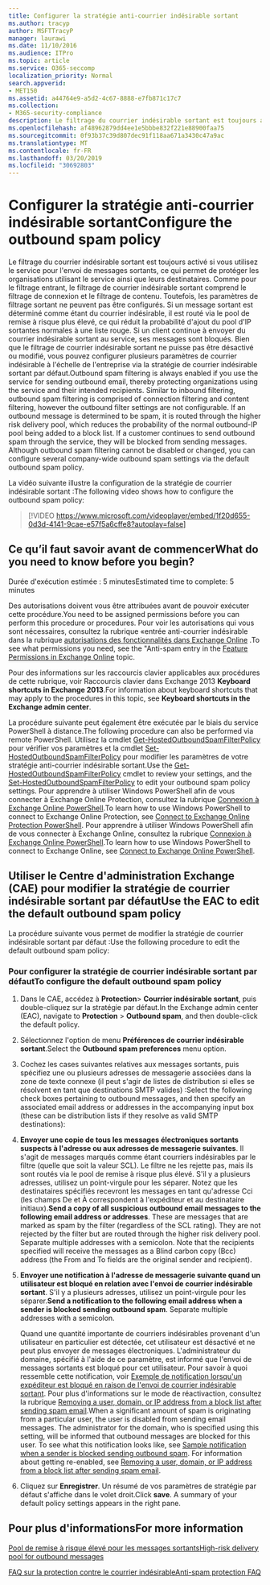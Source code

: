 ```yaml
---
title: Configurer la stratégie anti-courrier indésirable sortant
ms.author: tracyp
author: MSFTTracyP
manager: laurawi
ms.date: 11/10/2016
ms.audience: ITPro
ms.topic: article
ms.service: O365-seccomp
localization_priority: Normal
search.appverid:
- MET150
ms.assetid: a44764e9-a5d2-4c67-8888-e7fb871c17c7
ms.collection:
- M365-security-compliance
description: Le filtrage du courrier indésirable sortant est toujours activé si vous utilisez le service pour l'envoi de messages sortants, ce qui permet de protéger les organisations utilisant le service ainsi que leurs destinataires.
ms.openlocfilehash: af48962879dd4ee1e5bbbe832f221e88900faa75
ms.sourcegitcommit: 0f93b37c39d807dec91f118aa671a3430c47a9ac
ms.translationtype: MT
ms.contentlocale: fr-FR
ms.lasthandoff: 03/20/2019
ms.locfileid: "30692803"
---
```

# <a name="configure-the-outbound-spam-policy"></a><span data-ttu-id="6f06e-103">Configurer la stratégie anti-courrier indésirable sortant</span><span class="sxs-lookup"><span data-stu-id="6f06e-103">Configure the outbound spam policy</span></span>

<span data-ttu-id="6f06e-p101">Le filtrage du courrier indésirable sortant est toujours activé si vous utilisez le service pour l'envoi de messages sortants, ce qui permet de protéger les organisations utilisant le service ainsi que leurs destinataires. Comme pour le filtrage entrant, le filtrage de courrier indésirable sortant comprend le filtrage de connexion et le filtrage de contenu. Toutefois, les paramètres de filtrage sortant ne peuvent pas être configurés. Si un message sortant est déterminé comme étant du courrier indésirable, il est routé via le pool de remise à risque plus élevé, ce qui réduit la probabilité d'ajout du pool d'IP sortantes normales à une liste rouge. Si un client continue à envoyer du courrier indésirable sortant au service, ses messages sont bloqués. Bien que le filtrage de courrier indésirable sortant ne puisse pas être désactivé ou modifié, vous pouvez configurer plusieurs paramètres de courrier indésirable à l'échelle de l'entreprise via la stratégie de courrier indésirable sortant par défaut.</span><span class="sxs-lookup"><span data-stu-id="6f06e-p101">Outbound spam filtering is always enabled if you use the service for sending outbound email, thereby protecting organizations using the service and their intended recipients. Similar to inbound filtering, outbound spam filtering is comprised of connection filtering and content filtering, however the outbound filter settings are not configurable. If an outbound message is determined to be spam, it is routed through the higher risk delivery pool, which reduces the probability of the normal outbound-IP pool being added to a block list. If a customer continues to send outbound spam through the service, they will be blocked from sending messages. Although outbound spam filtering cannot be disabled or changed, you can configure several company-wide outbound spam settings via the default outbound spam policy.</span></span> 
  
<span data-ttu-id="6f06e-109">La vidéo suivante illustre la configuration de la stratégie de courrier indésirable sortant :</span><span class="sxs-lookup"><span data-stu-id="6f06e-109">The following video shows how to configure the outbound spam policy:</span></span>
  
> [!VIDEO https://www.microsoft.com/videoplayer/embed/1f20d655-0d3d-4141-9cae-e57f5a6cffe8?autoplay=false]
  
## <a name="what-do-you-need-to-know-before-you-begin"></a><span data-ttu-id="6f06e-110">Ce qu’il faut savoir avant de commencer</span><span class="sxs-lookup"><span data-stu-id="6f06e-110">What do you need to know before you begin?</span></span>
<span data-ttu-id="6f06e-111"><a name="sectionSection0"> </a></span><span class="sxs-lookup"><span data-stu-id="6f06e-111"></span></span>

<span data-ttu-id="6f06e-112">Durée d'exécution estimée : 5 minutes</span><span class="sxs-lookup"><span data-stu-id="6f06e-112">Estimated time to complete: 5 minutes</span></span>
  
<span data-ttu-id="6f06e-113">Des autorisations doivent vous être attribuées avant de pouvoir exécuter cette procédure.</span><span class="sxs-lookup"><span data-stu-id="6f06e-113">You need to be assigned permissions before you can perform this procedure or procedures.</span></span> <span data-ttu-id="6f06e-114">Pour voir les autorisations qui vous sont nécessaires, consultez la rubrique «entrée anti-courrier indésirable dans la rubrique [autorisations des fonctionnalités dans Exchange Online](http://technet.microsoft.com/library/15073ce1-0917-403b-8839-02a2ebc96e16.aspx) .</span><span class="sxs-lookup"><span data-stu-id="6f06e-114">To see what permissions you need, see the "Anti-spam entry in the [Feature Permissions in Exchange Online](http://technet.microsoft.com/library/15073ce1-0917-403b-8839-02a2ebc96e16.aspx) topic.</span></span> 
  
<span data-ttu-id="6f06e-115">Pour des informations sur les raccourcis clavier applicables aux procédures de cette rubrique, voir Raccourcis clavier dans Exchange 2013 **Keyboard shortcuts in Exchange 2013**.</span><span class="sxs-lookup"><span data-stu-id="6f06e-115">For information about keyboard shortcuts that may apply to the procedures in this topic, see **Keyboard shortcuts in the Exchange admin center**.</span></span>
  
<span data-ttu-id="6f06e-116">La procédure suivante peut également être exécutée par le biais du service PowerShell à distance.</span><span class="sxs-lookup"><span data-stu-id="6f06e-116">The following procedure can also be performed via remote PowerShell.</span></span> <span data-ttu-id="6f06e-117">Utilisez la cmdlet [Get-HostedOutboundSpamFilterPolicy](http://technet.microsoft.com/library/8f15c83c-c10a-4d9d-b135-35321430bdc2.aspx) pour vérifier vos paramètres et la cmdlet [Set-HostedOutboundSpamFilterPolicy](http://technet.microsoft.com/library/665d1b04-d4b5-4a0e-811a-4e37096ccbfd.aspx) pour modifier les paramètres de votre stratégie anti-courrier indésirable sortant.</span><span class="sxs-lookup"><span data-stu-id="6f06e-117">Use the [Get-HostedOutboundSpamFilterPolicy](http://technet.microsoft.com/library/8f15c83c-c10a-4d9d-b135-35321430bdc2.aspx) cmdlet to review your settings, and the [Set-HostedOutboundSpamFilterPolicy](http://technet.microsoft.com/library/665d1b04-d4b5-4a0e-811a-4e37096ccbfd.aspx) to edit your outbound spam policy settings.</span></span> <span data-ttu-id="6f06e-118">Pour apprendre à utiliser Windows PowerShell afin de vous connecter à Exchange Online Protection, consultez la rubrique [Connexion à Exchange Online PowerShell](https://go.microsoft.com/fwlink/p/?linkid=627290).</span><span class="sxs-lookup"><span data-stu-id="6f06e-118">To learn how to use Windows PowerShell to connect to Exchange Online Protection, see [Connect to Exchange Online Protection PowerShell](https://go.microsoft.com/fwlink/p/?linkid=627290).</span></span> <span data-ttu-id="6f06e-119">Pour apprendre à utiliser Windows PowerShell afin de vous connecter à Exchange Online, consultez la rubrique [Connexion à Exchange Online PowerShell](https://go.microsoft.com/fwlink/p/?linkid=396554).</span><span class="sxs-lookup"><span data-stu-id="6f06e-119">To learn how to use Windows PowerShell to connect to Exchange Online, see [Connect to Exchange Online PowerShell](https://go.microsoft.com/fwlink/p/?linkid=396554).</span></span>
  
## <a name="use-the-eac-to-edit-the-default-outbound-spam-policy"></a><span data-ttu-id="6f06e-120">Utiliser le Centre d'administration Exchange (CAE) pour modifier la stratégie de courrier indésirable sortant par défaut</span><span class="sxs-lookup"><span data-stu-id="6f06e-120">Use the EAC to edit the default outbound spam policy</span></span>
<span data-ttu-id="6f06e-121"><a name="sectionSection1"> </a></span><span class="sxs-lookup"><span data-stu-id="6f06e-121"></span></span>

<span data-ttu-id="6f06e-122">La procédure suivante vous permet de modifier la stratégie de courrier indésirable sortant par défaut :</span><span class="sxs-lookup"><span data-stu-id="6f06e-122">Use the following procedure to edit the default outbound spam policy:</span></span>
  
### <a name="to-configure-the-default-outbound-spam-policy"></a><span data-ttu-id="6f06e-123">Pour configurer la stratégie de courrier indésirable sortant par défaut</span><span class="sxs-lookup"><span data-stu-id="6f06e-123">To configure the default outbound spam policy</span></span>

1. <span data-ttu-id="6f06e-124">Dans le CAE, accédez à **Protection**\> **Courrier indésirable sortant**, puis double-cliquez sur la stratégie par défaut.</span><span class="sxs-lookup"><span data-stu-id="6f06e-124">In the Exchange admin center (EAC), navigate to **Protection** \> **Outbound spam**, and then double-click the default policy.</span></span>
    
2. <span data-ttu-id="6f06e-125">Sélectionnez l'option de menu **Préférences de courrier indésirable sortant**.</span><span class="sxs-lookup"><span data-stu-id="6f06e-125">Select the **Outbound spam preferences** menu option.</span></span> 
    
3. <span data-ttu-id="6f06e-126">Cochez les cases suivantes relatives aux messages sortants, puis spécifiez une ou plusieurs adresses de messagerie associées dans la zone de texte connexe (il peut s'agir de listes de distribution si elles se résolvent en tant que destinations SMTP valides) :</span><span class="sxs-lookup"><span data-stu-id="6f06e-126">Select the following check boxes pertaining to outbound messages, and then specify an associated email address or addresses in the accompanying input box (these can be distribution lists if they resolve as valid SMTP destinations):</span></span>
    
1. <span data-ttu-id="6f06e-p104">**Envoyer une copie de tous les messages électroniques sortants suspects à l'adresse ou aux adresses de messagerie suivantes**. Il s'agit de messages marqués comme étant courriers indésirables par le filtre (quelle que soit la valeur SCL). Le filtre ne les rejette pas, mais ils sont routés via le pool de remise à risque plus élevé. S'il y a plusieurs adresses, utilisez un point-virgule pour les séparer. Notez que les destinataires spécifiés recevront les messages en tant qu'adresse Cci (les champs De et À correspondent à l'expéditeur et au destinataire initiaux).</span><span class="sxs-lookup"><span data-stu-id="6f06e-p104">**Send a copy of all suspicious outbound email messages to the following email address or addresses**. These are messages that are marked as spam by the filter (regardless of the SCL rating). They are not rejected by the filter but are routed through the higher risk delivery pool. Separate multiple addresses with a semicolon. Note that the recipients specified will receive the messages as a Blind carbon copy (Bcc) address (the From and To fields are the original sender and recipient).</span></span>
    
2. <span data-ttu-id="6f06e-p105">**Envoyer une notification à l'adresse de messagerie suivante quand un utilisateur est bloqué en relation avec l'envoi de courrier indésirable sortant**. S'il y a plusieurs adresses, utilisez un point-virgule pour les séparer.</span><span class="sxs-lookup"><span data-stu-id="6f06e-p105">**Send a notification to the following email address when a sender is blocked sending outbound spam**. Separate multiple addresses with a semicolon.</span></span>
    
    <span data-ttu-id="6f06e-p106">Quand une quantité importante de courriers indésirables provenant d'un utilisateur en particulier est détectée, cet utilisateur est désactivé et ne peut plus envoyer de messages électroniques. L'administrateur du domaine, spécifié à l'aide de ce paramètre, est informé que l'envoi de messages sortants est bloqué pour cet utilisateur. Pour savoir à quoi ressemble cette notification, voir [Exemple de notification lorsqu'un expéditeur est bloqué en raison de l'envoi de courrier indésirable sortant](sample-notification-when-a-sender-is-blocked-sending-outbound-spam.md). Pour plus d'informations sur le mode de réactivaction, consultez la rubrique [Removing a user, domain, or IP address from a block list after sending spam email](http://technet.microsoft.com/library/712cfcc1-31e8-4e51-8561-b64258a8f1e5.aspx).</span><span class="sxs-lookup"><span data-stu-id="6f06e-p106">When a significant amount of spam is originating from a particular user, the user is disabled from sending email messages. The administrator for the domain, who is specified using this setting, will be informed that outbound messages are blocked for this user. To see what this notification looks like, see [Sample notification when a sender is blocked sending outbound spam](sample-notification-when-a-sender-is-blocked-sending-outbound-spam.md). For information about getting re-enabled, see [Removing a user, domain, or IP address from a block list after sending spam email](http://technet.microsoft.com/library/712cfcc1-31e8-4e51-8561-b64258a8f1e5.aspx).</span></span>
    
4. <span data-ttu-id="6f06e-p107">Cliquez sur **Enregistrer**. Un résumé de vos paramètres de stratégie par défaut s'affiche dans le volet droit.</span><span class="sxs-lookup"><span data-stu-id="6f06e-p107">Click **save**. A summary of your default policy settings appears in the right pane.</span></span>
    
## <a name="for-more-information"></a><span data-ttu-id="6f06e-140">Pour plus d'informations</span><span class="sxs-lookup"><span data-stu-id="6f06e-140">For more information</span></span>
<span data-ttu-id="6f06e-141"><a name="sectionSection2"> </a></span><span class="sxs-lookup"><span data-stu-id="6f06e-141"></span></span>

[<span data-ttu-id="6f06e-142">Pool de remise à risque élevé pour les messages sortants</span><span class="sxs-lookup"><span data-stu-id="6f06e-142">High-risk delivery pool for outbound messages</span></span>](high-risk-delivery-pool-for-outbound-messages.md)
  
[<span data-ttu-id="6f06e-143">FAQ sur la protection contre le courrier indésirable</span><span class="sxs-lookup"><span data-stu-id="6f06e-143">Anti-spam protection FAQ</span></span>](anti-spam-protection-faq.md)
  

